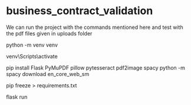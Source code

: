 # business_contract_validation

We can run the project with the commands mentioned here and test with the pdf files given in uploads folder


python -m venv venv

venv\Scripts\activate

pip install Flask PyMuPDF pillow pytesseract pdf2image spacy
python -m spacy download en_core_web_sm

pip freeze > requirements.txt

flask run
